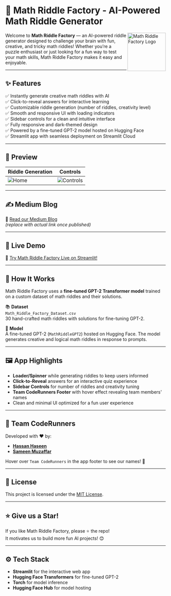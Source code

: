 # 🧮 Math Riddle Factory - AI-Powered Math Riddle Generator

<img src="https://i.imgur.com/QxHJqlk.png" alt="Math Riddle Factory Logo" width=120 align="right" />

Welcome to **Math Riddle Factory** — an AI-powered riddle generator designed to challenge your brain with fun, creative, and tricky math riddles! Whether you’re a puzzle enthusiast or just looking for a fun way to test your math skills, Math Riddle Factory makes it easy and enjoyable.

---

## ✨ Features

✅ Instantly generate creative math riddles with AI  
✅ Click-to-reveal answers for interactive learning  
✅ Customizable riddle generation (number of riddles, creativity level)  
✅ Smooth and responsive UI with loading indicators  
✅ Sidebar controls for a clean and intuitive interface  
✅ Fully responsive and dark-themed design  
✅ Powered by a fine-tuned GPT-2 model hosted on Hugging Face  
✅ Streamlit app with seamless deployment on Streamlit Cloud  

---

## 📸 Preview

| Riddle Generation | Controls |
|-----------|-------------------|
| ![Home](https://i.imgur.com/vqszqIi.png) | ![Controls](https://i.imgur.com/FZ0uEKp.png) |
---

## ✍️ Medium Blog

🔗 [Read our Medium Blog](https://medium.com/@hassanhaseen/math-riddle-factory-fine-tuning-gpt-2-to-generate-math-puzzles-cb41809d7386)  
*(replace with actual link once published)*

---

## 🚀 Live Demo

🔗 [Try Math Riddle Factory Live on Streamlit!](https://haseenmathriddlefactory.streamlit.app/)  

---

## 🧠 How It Works

Math Riddle Factory uses a **fine-tuned GPT-2 Transformer model** trained on a custom dataset of math riddles and their solutions.

📚 **Dataset**  
`Math_Riddle_Factory_Dataset.csv`  
30 hand-crafted math riddles with solutions for fine-tuning GPT-2.

🧮 **Model**  
A fine-tuned GPT-2 (`MathRiddleGPT2`) hosted on Hugging Face. The model generates creative and logical math riddles in response to prompts.

---

## 🖼️ App Highlights

- **Loader/Spinner** while generating riddles to keep users informed  
- **Click-to-Reveal** answers for an interactive quiz experience  
- **Sidebar Controls** for number of riddles and creativity tuning  
- **Team CodeRunners Footer** with hover effect revealing team members' names  
- Clean and minimal UI optimized for a fun user experience

---

## 🤝 Team CodeRunners

Developed with ❤️ by:  
- **[Hassan Haseen](https://github.com/hassanhaseen)**  
- **[Sameen Muzaffar](https://github.com/SameenRajpoot)**

Hover over `Team CodeRunners` in the app footer to see our names! 🎉

---

## 📝 License

This project is licensed under the [MIT License](LICENSE).

---

## ⭐️ Give us a Star!

If you like Math Riddle Factory, please ⭐ the repo!  
It motivates us to build more fun AI projects! 😊

---

## ⚙️ Tech Stack

- **Streamlit** for the interactive web app  
- **Hugging Face Transformers** for fine-tuned GPT-2  
- **Torch** for model inference  
- **Hugging Face Hub** for model hosting 

